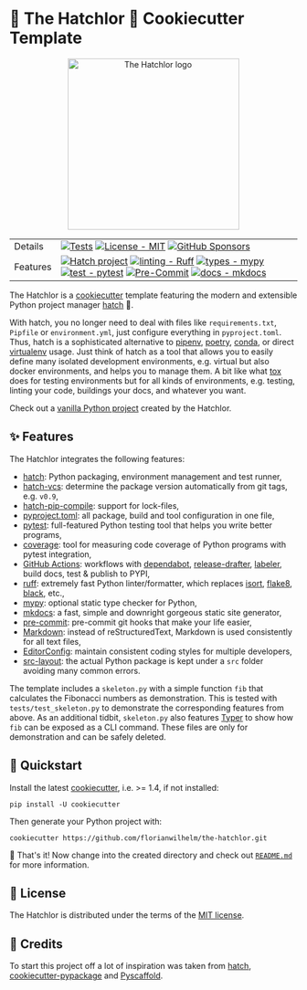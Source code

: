 # 🌹 The Hatchlor 🌹 Cookiecutter Template

<div align="center">
<img src="https://raw.githubusercontent.com/FlorianWilhelm/the-hatchlor/master/images/logo.svg" alt="The Hatchlor logo" width="300" role="img">
</div>

|         |                                    |
|---------|------------------------------------|
| Details | [![Tests][Tests-image]][Tests-link] [![License - MIT][MIT-image]][MIT-link] [![GitHub Sponsors][sponsor-image]][sponsor-link] |
| Features | [![Hatch project][hatch-image]][hatch-link] [![linting - Ruff][ruff-image]][ruff-link] [![types - mypy][mypy-image]][mypy-link] [![test - pytest][pytest-image]][pytest-link]  [![Pre-Commit][precommit-image]][precommit-link] [![docs - mkdocs][mkdocs-image]][mkdocs-link] |

The Hatchlor is a [cookiecutter] template featuring the modern and extensible Python project manager [hatch] 🐣.

With hatch, you no longer need to deal with files like `requirements.txt`, `Pipfile` or `environment.yml`,
just configure everything in `pyproject.toml`. Thus, hatch is a sophisticated alternative to [pipenv], [poetry], [conda], or
direct [virtualenv] usage. Just think of hatch as a tool that allows you to easily define many isolated development environments,
e.g. virtual but also docker environments, and helps you to manage them. A bit like what [tox] does for testing environments but
for all kinds of environments, e.g. testing, linting your code, buildings your docs, and whatever you want.

Check out a [vanilla Python project] created by the Hatchlor.

## ✨ Features

The Hatchlor integrates the following features:

* [hatch]: Python packaging, environment management and test runner,
* [hatch-vcs]: determine the package version automatically from git tags, e.g. `v0.9`,
* [hatch-pip-compile]: support for lock-files,
* [pyproject.toml]: all package, build and tool configuration in one file,
* [pytest]: full-featured Python testing tool that helps you write better programs,
* [coverage]: tool for measuring code coverage of Python programs with pytest integration,
* [GitHub Actions]: workflows with [dependabot], [release-drafter], [labeler], build docs, test & publish to PYPI,
* [ruff]: extremely fast Python linter/formatter, which replaces [isort], [flake8], [black], etc.,
* [mypy]: optional static type checker for Python,
* [mkdocs]: a fast, simple and downright gorgeous static site generator,
* [pre-commit]: pre-commit git hooks that make your life easier,
* [Markdown]: instead of reStructuredText, Markdown is used consistently for all text files,
* [EditorConfig]: maintain consistent coding styles for multiple developers,
* [src-layout]: the actual Python package is kept under a `src` folder avoiding many common errors.

The template includes a `skeleton.py` with a simple function `fib` that calculates the Fibonacci numbers
as demonstration. This is tested with `tests/test_skeleton.py` to demonstrate the corresponding features
from above. As an additional tidbit, `skeleton.py` also features [Typer] to show how `fib` can be
exposed as a CLI command. These files are only for demonstration and can be safely deleted.

## 💫 Quickstart

Install the latest [cookiecutter], i.e. >= 1.4, if not installed:

```console
pip install -U cookiecutter
```

Then generate your Python project with:

```console
cookiecutter https://github.com/florianwilhelm/the-hatchlor.git
```

🎉 That's  it! Now change into the created directory and check out [`README.md`] for more information.

## 🪪 License

The Hatchlor is distributed under the terms of the [MIT license](LICENSE.txt).

## 🙏 Credits

To start this project off a lot of inspiration was taken from [hatch], [cookiecutter-pypackage] and [Pyscaffold].

[cookiecutter]: https://cookiecutter.readthedocs.io/
[tox]: https://tox.wiki/
[hatch]: https://hatch.pypa.io/
[hatch-vcs]: https://github.com/ofek/hatch-vcs
[hatch-pip-compile]: https://github.com/juftin/hatch-pip-compile
[cookiecutter-pypackage]: https://github.com/audreyfeldroy/cookiecutter-pypackage
[Pyscaffold]: https://pyscaffold.org/
[pre-commit]: https://pre-commit.com/
[mkdocs]: https://www.mkdocs.org/
[Markdown]: https://www.markdownguide.org/
[src-layout]: https://packaging.python.org/en/latest/discussions/src-layout-vs-flat-layout/
[flake8]: https://pypi.org/project/flake8/
[isort]: https://pycqa.github.io/isort/
[pytest]: https://docs.pytest.org/
[coverage]: https://coverage.readthedocs.io/
[mypy]: https://mypy-lang.org/
[black]: https://black.readthedocs.io/
[ruff]: https://beta.ruff.rs/
[EditorConfig]: http://editorconfig.org/
[Typer]: https://typer.tiangolo.com/
[pyproject.toml]: https://hatch.pypa.io/latest/config/metadata/
[pipenv]: https://pipenv.pypa.io/
[poetry]: https://python-poetry.org/
[conda]: https://docs.conda.io/
[virtualenv]: https://virtualenv.pypa.io/
[vanilla Python project]: https://github.com/FlorianWilhelm/the-hatchlor-demo
[`README.md`]: https://github.com/FlorianWilhelm/the-hatchlor-demo
[GitHub Actions]: https://docs.github.com/en/actions
[labeler]: https://github.com/marketplace/actions/github-labeler
[dependabot]: https://docs.github.com/en/code-security/dependabot
[release-drafter]: https://github.com/marketplace/actions/release-drafter

[Tests-image]: https://github.com/FlorianWilhelm/the-hatchlor/actions/workflows/run-tests.yml/badge.svg?branch=main
[Tests-link]: https://github.com/FlorianWilhelm/the-hatchlor/actions/workflows/run-tests.yml
[hatch-image]: https://img.shields.io/badge/%F0%9F%A5%9A-hatch-4051b5.svg
[hatch-link]: https://github.com/pypa/hatch
[ruff-image]: https://img.shields.io/endpoint?url=https://raw.githubusercontent.com/astral-sh/ruff/main/assets/badge/v2.json
[ruff-link]: https://github.com/charliermarsh/ruff
[mypy-image]: https://img.shields.io/badge/Types-mypy-blue.svg
[mypy-link]: https://mypy-lang.org/
[pytest-image]: https://img.shields.io/static/v1?label=‎&message=Pytest&logo=Pytest&color=0A9EDC&logoColor=white
[pytest-link]:  https://docs.pytest.org/
[mkdocs-image]: https://img.shields.io/static/v1?label=‎&message=mkdocs&logo=Material+for+MkDocs&color=526CFE&logoColor=white
[mkdocs-link]: https://www.mkdocs.org/
[precommit-image]: https://img.shields.io/static/v1?label=‎&message=pre-commit&logo=pre-commit&color=76877c
[precommit-link]: https://pre-commit.com/
[MIT-image]: https://img.shields.io/badge/License-MIT-9400d3.svg
[MIT-link]: LICENSE.txt
[sponsor-image]: https://img.shields.io/static/v1?label=Sponsor&message=%E2%9D%A4&logo=GitHub&color=ff69b4
[sponsor-link]: https://github.com/sponsors/FlorianWilhelm
